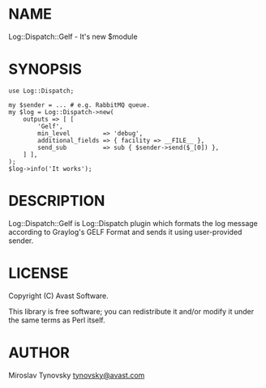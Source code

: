 # NAME

Log::Dispatch::Gelf - It's new $module

# SYNOPSIS

    use Log::Dispatch;

    my $sender = ... # e.g. RabbitMQ queue.
    my $log = Log::Dispatch->new(
        outputs => [ [
            'Gelf',
            min_level         => 'debug',
            additional_fields => { facility => __FILE__ },
            send_sub          => sub { $sender->send($_[0]) },
        ] ],
    );
    $log->info('It works');

# DESCRIPTION

Log::Dispatch::Gelf is Log::Dispatch plugin which formats the log message
according to Graylog's GELF Format and sends it using user-provided sender.

# LICENSE

Copyright (C) Avast Software.

This library is free software; you can redistribute it and/or modify
it under the same terms as Perl itself.

# AUTHOR

Miroslav Tynovsky <tynovsky@avast.com>
